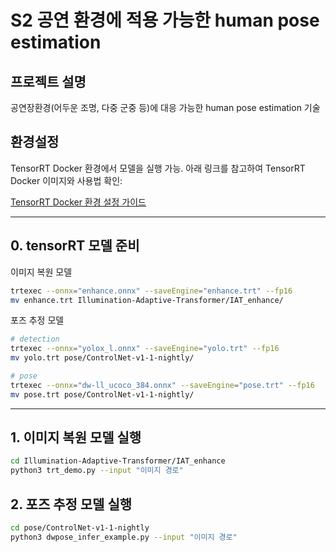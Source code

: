 # S2 공연 환경에 적용 가능한 human pose estimation 

## 프로젝트 설명
공연장환경(어두운 조명, 다중 군중 등)에 대응 가능한 human pose estimation 기술
## 환경설정

TensorRT Docker 환경에서 모델을 실행 가능. 아래 링크를 참고하여 TensorRT Docker 이미지와 사용법 확인:

[TensorRT Docker 환경 설정 가이드](https://docs.nvidia.com/deeplearning/tensorrt/container-release-notes/)

---
## 0. tensorRT 모델 준비

이미지 복원 모델
```bash
trtexec --onnx="enhance.onnx" --saveEngine="enhance.trt" --fp16
mv enhance.trt Illumination-Adaptive-Transformer/IAT_enhance/
```

포즈 추정 모델
```bash
# detection
trtexec --onnx="yolox_l.onnx" --saveEngine="yolo.trt" --fp16
mv yolo.trt pose/ControlNet-v1-1-nightly/

# pose
trtexec --onnx="dw-ll_ucoco_384.onnx" --saveEngine="pose.trt" --fp16
mv pose.trt pose/ControlNet-v1-1-nightly/
```
---
## 1. 이미지 복원 모델 실행

```bash
cd Illumination-Adaptive-Transformer/IAT_enhance
python3 trt_demo.py --input "이미지 경로"
```

## 2. 포즈 추정 모델 실행

```bash
cd pose/ControlNet-v1-1-nightly
python3 dwpose_infer_example.py --input "이미지 경로"
```

